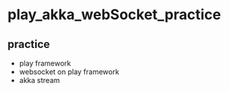 # play_akka_webSocket_practice
## practice
- play framework
- websocket on play framework
- akka stream
